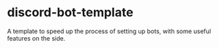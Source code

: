 # discord-bot-template
A template to speed up the process of setting up bots, with some useful features on the side.
